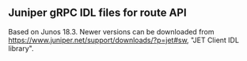 ## Juniper gRPC IDL files for route API

Based on Junos 18.3. Newer versions can be downloaded from https://www.juniper.net/support/downloads/?p=jet#sw, "JET Client IDL library".

